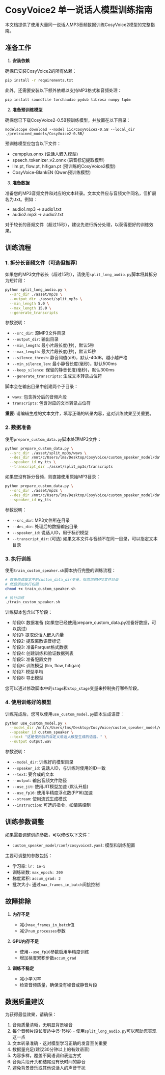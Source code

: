 # CosyVoice2 单一说话人模型训练指南

本文档提供了使用大量同一说话人MP3音频数据训练CosyVoice2模型的完整指南。

## 准备工作

1. **安装依赖**

确保已安装CosyVoice2的所有依赖：
```bash
pip install -r requirements.txt
```

此外，还需要安装以下额外依赖以支持MP3格式和音频处理：
```bash
pip install soundfile torchaudio pydub librosa numpy tqdm
```

2. **准备预训练模型**

确保您已下载CosyVoice2-0.5B预训练模型，并放置在以下目录：
```
modelscope download --model iic/CosyVoice2-0.5B --local_dir ./pretrained_models/CosyVoice2-0.5B/
```

预训练模型应包含以下文件：
- campplus.onnx (说话人嵌入模型)
- speech_tokenizer_v2.onnx (语音标记提取模型)
- llm.pt, flow.pt, hifigan.pt (预训练的CosyVoice2模型)
- CosyVoice-BlankEN (Qwen预训练模型)

3. **准备数据**

准备您的MP3音频文件和对应的文本转录。文本文件应与音频文件同名，但扩展名为.txt。例如：
- audio1.mp3 → audio1.txt
- audio2.mp3 → audio2.txt

对于较长的音频文件（超过15秒），建议先进行拆分处理，以获得更好的训练效果。

## 训练流程

### 1. 拆分长音频文件（可选但推荐）

如果您的MP3文件较长（超过15秒），请使用`split_long_audio.py`脚本将其拆分为短片段：

```bash
python split_long_audio.py \
  --src_dir ./asset/mp3s \
  --output_dir ./asset/split_mp3s \
  --min_length 5.0 \
  --max_length 15.0 \
  --generate_transcripts
```

参数说明：
- `--src_dir`: 源MP3文件目录
- `--output_dir`: 输出目录
- `--min_length`: 最小片段长度(秒)，默认5秒
- `--max_length`: 最大片段长度(秒)，默认15秒
- `--silence_thresh`: 静音阈值(dB)，默认-40dB，越小越严格
- `--min_silence_len`: 最小静音长度(毫秒)，默认500ms
- `--keep_silence`: 保留的静音长度(毫秒)，默认300ms
- `--generate_transcripts`: 生成文本转录占位符

脚本会在输出目录中创建两个子目录：
- `wavs`: 包含拆分后的音频片段
- `transcripts`: 包含对应的文本转录占位符

**重要**: 请编辑生成的文本文件，填写正确的转录内容，这对训练效果至关重要。

### 2. 数据准备

使用`prepare_custom_data.py`脚本处理MP3文件：

```bash
python prepare_custom_data.py \
  --src_dir ./asset/split_mp3s/wavs \
  --des_dir /mnt/c/Users/lms/Desktop/CosyVoice/custom_speaker_model/data/custom_speaker \
  --speaker_id my_tts \
  --transcript_dir ./asset/split_mp3s/transcripts
```

如果您没有拆分音频，则直接使用原始MP3目录：

```bash
python prepare_custom_data.py \
  --src_dir ./asset/mp3s \
  --des_dir /mnt/c/Users/lms/Desktop/CosyVoice/custom_speaker_model/data/custom_speaker \
  --speaker_id my_tts
```

参数说明：
- `--src_dir`: MP3文件所在目录
- `--des_dir`: 处理后的数据输出目录
- `--speaker_id`: 说话人ID，用于标识模型
- `--transcript_dir`: (可选) 如果文本文件与音频不在同一目录，可以指定文本目录

### 3. 执行训练

使用`train_custom_speaker.sh`脚本执行完整的训练流程：

```bash
# 首先修改脚本中的custom_data_dir变量，指向您的MP3文件目录
# 然后添加执行权限
chmod +x train_custom_speaker.sh

# 执行训练
./train_custom_speaker.sh
```

训练脚本包含以下阶段：
- 阶段0: 数据准备 (如果您已经使用prepare_custom_data.py准备好数据，可以跳过)
- 阶段1: 提取说话人嵌入向量
- 阶段2: 提取离散语音标记
- 阶段3: 准备Parquet格式数据
- 阶段4: 创建训练和验证数据列表
- 阶段5: 准备配置文件
- 阶段6: 训练模型 (llm, flow, hifigan)
- 阶段7: 模型平均
- 阶段8: 导出模型

您可以通过修改脚本中的`stage`和`stop_stage`变量来控制执行哪些阶段。

### 4. 使用训练好的模型

训练完成后，您可以使用`use_custom_model.py`脚本生成语音：

```bash
python use_custom_model.py \
  --model_dir /mnt/c/Users/lms/Desktop/CosyVoice/custom_speaker_model/exp/export \
  --speaker_id custom_speaker \
  --text "这是使用我的自定义说话人模型生成的语音。" \
  --output output.wav
```

参数说明：
- `--model_dir`: 训练好的模型目录
- `--speaker_id`: 说话人ID，与训练时使用的ID一致
- `--text`: 要合成的文本
- `--output`: 输出音频文件路径
- `--use_jit`: 使用JIT模型加速 (默认开启)
- `--use_fp16`: 使用半精度浮点数(FP16)加速
- `--stream`: 使用流式生成模式
- `--instruction`: 可选的指令，如情感控制

## 训练参数调整

如果需要调整训练参数，可以修改以下文件：
- `custom_speaker_model/conf/cosyvoice2.yaml`: 模型和训练配置

主要可调整的参数包括：
- 学习率: `lr: 1e-5`
- 训练轮数: `max_epoch: 200`
- 梯度累积: `accum_grad: 2`
- 批次大小: 通过`max_frames_in_batch`间接控制

## 故障排除

1. **内存不足**
   - 减小`max_frames_in_batch`值
   - 减少`num_processes`参数

2. **GPU内存不足**
   - 使用`--use_fp16`参数启用半精度训练
   - 增加梯度累积步数`accum_grad`

3. **训练不稳定**
   - 减小学习率
   - 检查音频质量，确保没有噪音或静音片段

## 数据质量建议

为获得最佳效果，请确保：
1. 音频质量清晰，无明显背景噪音
2. 每个音频片段长度适中(5-15秒) - 使用`split_long_audio.py`可以帮助您实现这一点
3. 文本转录准确 - 这对模型学习正确的发音至关重要
4. 数据量充足(建议30分钟以上的有效语音)
5. 内容多样，覆盖不同语调和表达方式
6. 音频片段开头和结尾没有长时间的静音
7. 避免背景音乐或其他说话人的声音干扰
